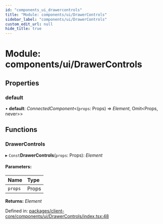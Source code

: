 ```yaml
---
id: "components_ui_drawercontrols"
title: "Module: components/ui/DrawerControls"
sidebar_label: "components/ui/DrawerControls"
custom_edit_url: null
hide_title: true
---
```


# Module: components/ui/DrawerControls

## Properties

### default

• **default**: *ConnectedComponent*<(`props`: Props) => *Element*, Omit<Props, never\>\>

## Functions

### DrawerControls

▸ `Const`**DrawerControls**(`props`: Props): *Element*

#### Parameters:

Name | Type |
:------ | :------ |
`props` | Props |

**Returns:** *Element*

Defined in: [packages/client-core/components/ui/DrawerControls/index.tsx:48](https://github.com/xr3ngine/xr3ngine/blob/66a84a950/packages/client-core/components/ui/DrawerControls/index.tsx#L48)
